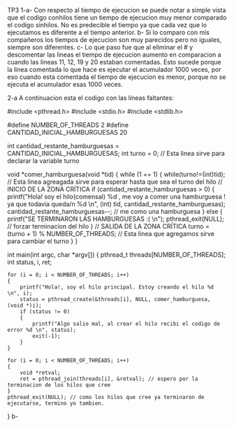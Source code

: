 TP3
1-a- Con respecto al tiempo de ejecucion se puede notar a simple vista que el codigo conhilos tiene un tiempo de ejecucion muy menor comparado el codigo sinhilos. No es predecible el tiempo ya que cada vez que lo ejecutamos es diferente a el tiempo anterior.
b- Si lo comparo con mis compañeros los tiempos de ejecucion son muy parecidos pero no iguales, siempre son diferentes.
c- Lo que paso fue que al eliminar el # y descomentar las lineas el tiempo de ejecucion aumento en comparacion a cuando las lineas 11, 12, 19 y 20 estaban comentadas. Esto sucede porque la linea comentada lo que hace es ejecutar el acumulador 1000 veces, por eso cuando esta comentada el tiempo de ejecucion es menor, porque no se ejecuta el acumulador esas 1000 veces.

2-a A continuacion esta el codigo con las lineas faltantes:


#include <pthread.h>
#include <stdio.h>
#include <stdlib.h>

#define NUMBER_OF_THREADS 2
#define CANTIDAD_INICIAL_HAMBURGUESAS 20

int cantidad_restante_hamburguesas = CANTIDAD_INICIAL_HAMBURGUESAS;
int turno = 0; // Esta linea sirve para declarar la variable turno

void *comer_hamburguesa(void *tid)
{
    while (1 == 1)
    { 
        while(turno!=(int)tid); // Esta linea agreagada sirve para esperar hasta que sea el turno del hilo
        // INICIO DE LA ZONA CRÍTICA
        if (cantidad_restante_hamburguesas > 0)
        {
            printf("Hola! soy el hilo(comensal) %d , me voy a comer una hamburguesa ! ya que todavia queda/n %d \n", (int) tid, cantidad_restante_hamburguesas);
            cantidad_restante_hamburguesas--; // me como una hamburguesa
        }
        else
        {
            printf("SE TERMINARON LAS HAMBURGUESAS :( \n");
            pthread_exit(NULL); // forzar terminacion del hilo
        }
        // SALIDA DE LA ZONA CRÍTICA
        turno = (turno + 1) % NUMBER_OF_THREADS; // Esta linea que agregamos sirve para cambiar el turno
    }
}

int main(int argc, char *argv[])
{
    pthread_t threads[NUMBER_OF_THREADS];
    int status, i, ret;

    for (i = 0; i < NUMBER_OF_THREADS; i++)
    {
        printf("Hola!, soy el hilo principal. Estoy creando el hilo %d \n", i);
        status = pthread_create(&threads[i], NULL, comer_hamburguesa, (void *)i);
        if (status != 0)
        {
            printf("Algo salio mal, al crear el hilo recibi el codigo de error %d \n", status);
            exit(-1);
        }
    }

    for (i = 0; i < NUMBER_OF_THREADS; i++)
    {
        void *retval;
        ret = pthread_join(threads[i], &retval); // espero por la terminacion de los hilos que cree
    }
    pthread_exit(NULL); // como los hilos que cree ya terminaron de ejecutarse, termino yo tambien.
}
b-
